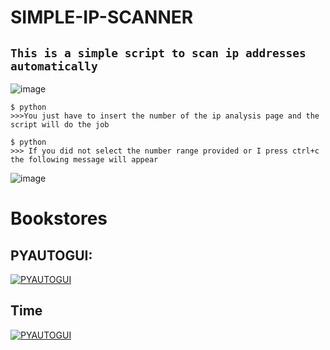 # SIMPLE-IP-SCANNER
##  ```This is a simple script to scan ip addresses automatically```
![image](https://user-images.githubusercontent.com/90658763/230069503-236129b3-eac8-43f2-9b06-9c76891ddc6a.png)


 ```console
$ python
>>>You just have to insert the number of the ip analysis page and the script will do the job
```
 ```console
$ python
>>> If you did not select the number range provided or I press ctrl+c the following message will appear
```
![image](https://user-images.githubusercontent.com/90658763/230066184-311b0a96-cbca-4201-8214-769a29ff54d8.png)

# Bookstores 
## PYAUTOGUI: 
[![PYAUTOGUI](https://user-images.githubusercontent.com/90658763/230066754-a0efa148-80ad-4125-adf7-8b20ba5d8f5a.png)](https://pypi.org/project/PyAutoGUI/)
## Time
[![PYAUTOGUI](https://user-images.githubusercontent.com/90658763/230068207-427739fa-c224-4d12-a74b-3ea9d7816b7c.png)](https://docs.python.org/3/library/time.html)
